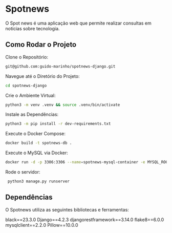 # Spotnews 
O Spot news é uma aplicação web que permite realizar consultas em notícias sobre tecnologia. 

## Como Rodar o Projeto

Clone o Repositório:

```bash
git@github.com:guido-marinho/spotnews-django.git
```
Navegue até o Diretório do Projeto:

```bash
cd spotnews-django
```
Crie o Ambiente Virtual:

```bash
python3 -m venv .venv && source .venv/bin/activate
```

Instale as Dependências:

```bash
python3 -m pip install -r dev-requirements.txt
```

Execute o Docker Compose:

```bash
docker build -t spotnews-db .
```

Execute o MySQL via Docker:

```bash
docker run -d -p 3306:3306 --name=spotnews-mysql-container -e MYSQL_ROOT_PASSWORD=password -e MYSQL_DATABASE=spotnews_database spotnews-db
```

Rode o servidor:

```bash
 python3 manage.py runserver      
```

## Dependências
O Spotnews utiliza as seguintes bibliotecas e ferramentas:

black==23.3.0
Django==4.2.3
djangorestframework==3.14.0
flake8==6.0.0
mysqlclient==2.2.0
Pillow==10.0.0
